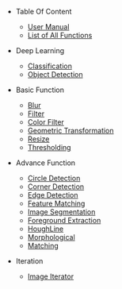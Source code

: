 - Table Of Content

  - [User Manual](userManual.md)
  - [List of All Functions](_home.md#table-of-content)

- Deep Learning

  - [Classification](classification.md)
  - [Object Detection](objectdetection.md)

- Basic Function

  - [Blur](Blur.md)
  - [Filter](Filter.md)
  - [Color Filter](ColorFilter.md)
  - [Geometric Transformation](GeometricTransformation.md)
  - [Resize](Resize.md)
  - [Thresholding](Thresholding.md)

- Advance Function

  - [Circle Detection](circledetection.md)
  <!-- - [Colour Spaces]() -->
  - [Corner Detection](CornerDetection.md)
  - [Edge Detection](EdgeDetection.md)
  - [Feature Matching](FeatureMatching.md)
  - [Image Segmentation](ImageSegmentation.md)
  - [Foreground Extraction](ForegroundExtraction.md)
  - [HoughLine](houghline.md)
  - [Morphological](Morphological.md)
  - [Matching](TemplateMatching.md)

- Iteration

  - [Image Iterator](Iteration.md)
